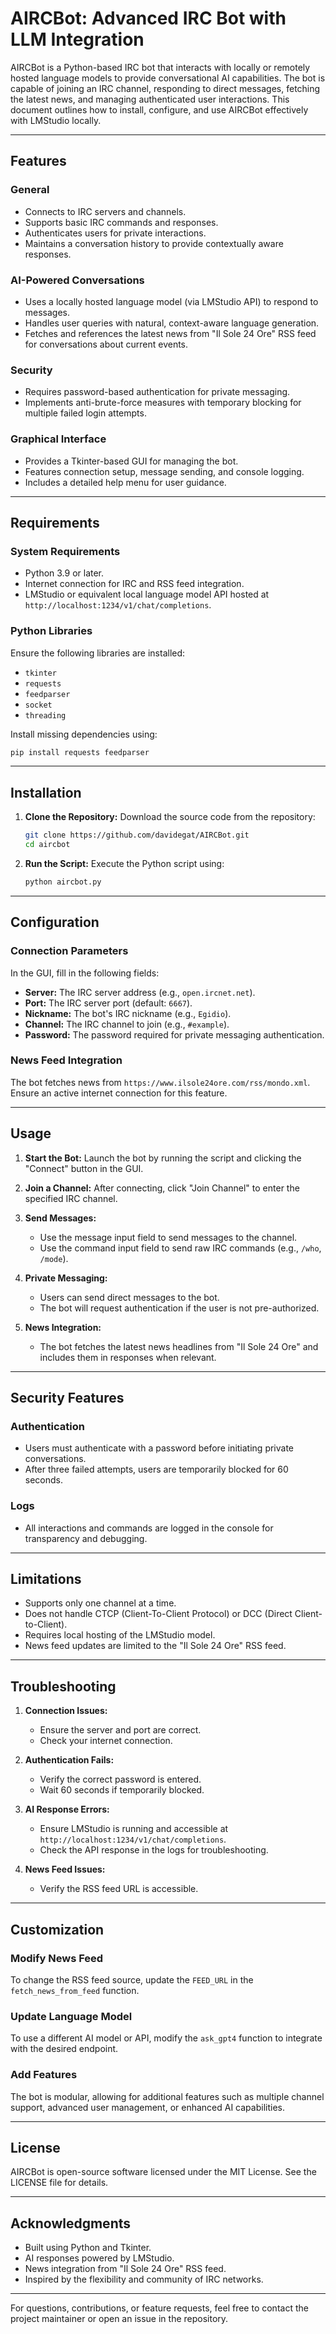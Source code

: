# AIRCBot: Advanced IRC Bot with LLM Integration

AIRCBot is a Python-based IRC bot that interacts with locally or remotely hosted language models to provide conversational AI capabilities. The bot is capable of joining an IRC channel, responding to direct messages, fetching the latest news, and managing authenticated user interactions. This document outlines how to install, configure, and use AIRCBot effectively with LMStudio locally.

---

## Features

### General
- Connects to IRC servers and channels.
- Supports basic IRC commands and responses.
- Authenticates users for private interactions.
- Maintains a conversation history to provide contextually aware responses.

### AI-Powered Conversations
- Uses a locally hosted language model (via LMStudio API) to respond to messages.
- Handles user queries with natural, context-aware language generation.
- Fetches and references the latest news from "Il Sole 24 Ore" RSS feed for conversations about current events.

### Security
- Requires password-based authentication for private messaging.
- Implements anti-brute-force measures with temporary blocking for multiple failed login attempts.

### Graphical Interface
- Provides a Tkinter-based GUI for managing the bot.
- Features connection setup, message sending, and console logging.
- Includes a detailed help menu for user guidance.

---

## Requirements

### System Requirements
- Python 3.9 or later.
- Internet connection for IRC and RSS feed integration.
- LMStudio or equivalent local language model API hosted at `http://localhost:1234/v1/chat/completions`.

### Python Libraries
Ensure the following libraries are installed:
- `tkinter`
- `requests`
- `feedparser`
- `socket`
- `threading`

Install missing dependencies using:
```bash
pip install requests feedparser
```

---

## Installation

1. **Clone the Repository:**
   Download the source code from the repository:
   ```bash
   git clone https://github.com/davidegat/AIRCBot.git
   cd aircbot
   ```

2. **Run the Script:**
   Execute the Python script using:
   ```bash
   python aircbot.py
   ```

---

## Configuration

### Connection Parameters
In the GUI, fill in the following fields:
- **Server:** The IRC server address (e.g., `open.ircnet.net`).
- **Port:** The IRC server port (default: `6667`).
- **Nickname:** The bot's IRC nickname (e.g., `Egidio`).
- **Channel:** The IRC channel to join (e.g., `#example`).
- **Password:** The password required for private messaging authentication.

### News Feed Integration
The bot fetches news from `https://www.ilsole24ore.com/rss/mondo.xml`. Ensure an active internet connection for this feature.

---

## Usage

1. **Start the Bot:**
   Launch the bot by running the script and clicking the "Connect" button in the GUI.

2. **Join a Channel:**
   After connecting, click "Join Channel" to enter the specified IRC channel.

3. **Send Messages:**
   - Use the message input field to send messages to the channel.
   - Use the command input field to send raw IRC commands (e.g., `/who`, `/mode`).

4. **Private Messaging:**
   - Users can send direct messages to the bot.
   - The bot will request authentication if the user is not pre-authorized.

5. **News Integration:**
   - The bot fetches the latest news headlines from "Il Sole 24 Ore" and includes them in responses when relevant.

---

## Security Features

### Authentication
- Users must authenticate with a password before initiating private conversations.
- After three failed attempts, users are temporarily blocked for 60 seconds.

### Logs
- All interactions and commands are logged in the console for transparency and debugging.

---

## Limitations

- Supports only one channel at a time.
- Does not handle CTCP (Client-To-Client Protocol) or DCC (Direct Client-to-Client).
- Requires local hosting of the LMStudio model.
- News feed updates are limited to the "Il Sole 24 Ore" RSS feed.

---

## Troubleshooting

1. **Connection Issues:**
   - Ensure the server and port are correct.
   - Check your internet connection.

2. **Authentication Fails:**
   - Verify the correct password is entered.
   - Wait 60 seconds if temporarily blocked.

3. **AI Response Errors:**
   - Ensure LMStudio is running and accessible at `http://localhost:1234/v1/chat/completions`.
   - Check the API response in the logs for troubleshooting.

4. **News Feed Issues:**
   - Verify the RSS feed URL is accessible.

---

## Customization

### Modify News Feed
To change the RSS feed source, update the `FEED_URL` in the `fetch_news_from_feed` function.

### Update Language Model
To use a different AI model or API, modify the `ask_gpt4` function to integrate with the desired endpoint.

### Add Features
The bot is modular, allowing for additional features such as multiple channel support, advanced user management, or enhanced AI capabilities.

---

## License

AIRCBot is open-source software licensed under the MIT License. See the LICENSE file for details.

---

## Acknowledgments

- Built using Python and Tkinter.
- AI responses powered by LMStudio.
- News integration from "Il Sole 24 Ore" RSS feed.
- Inspired by the flexibility and community of IRC networks.

---

For questions, contributions, or feature requests, feel free to contact the project maintainer or open an issue in the repository.

